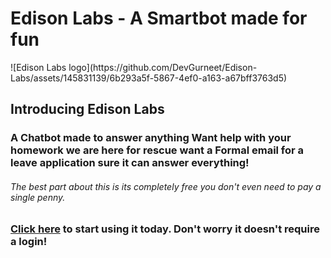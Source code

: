 <h1>Edison Labs - A Smartbot made for fun</h1>
![Edison Labs logo](https://github.com/DevGurneet/Edison-Labs/assets/145831139/6b293a5f-5867-4ef0-a163-a67bff3763d5)
<h2>Introducing Edison Labs</h2>
<h3>A Chatbot made to answer anything Want help with your homework we are here for rescue want a Formal email for a leave application sure it can answer everything!</h3>
<h6>The best part about this is its completely free you don't even need to pay a single penny.</h6>
<h3><a href="devgurneet.pythonanywhere.com">Click here</a> to start using it today. Don't worry it doesn't require a login!</h3>
